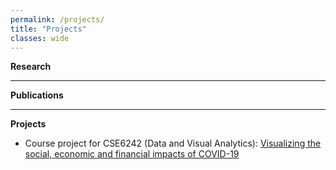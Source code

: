```yaml
---
permalink: /projects/
title: "Projects"
classes: wide
---
```


**Research**

---

**Publications**

---

**Projects**

- Course project for CSE6242 (Data and Visual Analytics): [Visualizing the social, economic and financial impacts of COVID-19][cse6242project]












[cse6242project]: cse6242.darkhalo.science